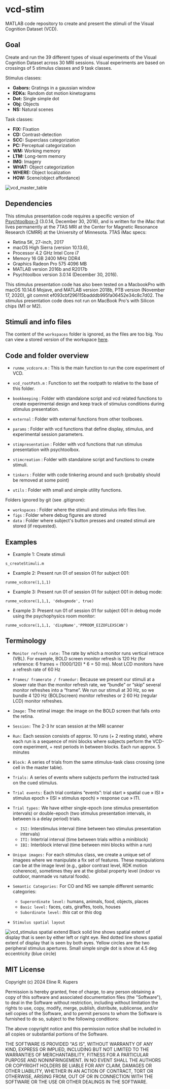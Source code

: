 # vcd-stim

MATLAB code repository to create and present the stimuli of the Visual Cognition Dataset (VCD).


## Goal

Create and run the 39 different types of visual experiments of the Visual Cognition Dataset across 30 MRI sessions. Visual experiments are based on crossings of 5 stimulus classes and 9 task classes.

Stimulus classes:
* **Gabors:** Gratings in a gaussian window
* **RDKs:** Random dot motion kinetograms 
* **Dot:** Single simple dot
* **Obj:** Objects
* **NS:** Natural scenes

Task classes:
* **FIX:** Fixation
* **CD:** Contrast-detection
* **SCC:** Superclass categorization
* **PC:** Perceptual categorization
* **WM:** Working memory
* **LTM:** Long-term memory
* **IMG**: Imagery
* **WHAT:** Object categorization
* **WHERE:** Object localization
* **HOW:** Scene/object affordance)

![vcd_master_table](https://github.com/user-attachments/assets/87e1f9ff-ce71-4c62-9548-f9325a09a5c2)


## Dependencies
This stimulus presentation code requires a specific version of [Psychtoolbox-3](https://github.com/Psychtoolbox-3/Psychtoolbox-3) (3.0.14, December 30, 2016), and is written for the iMac that lives permanently at the 7TAS MRI at the Center for Magnetic Resonance Research (CMRR) at the University of Minnesota. 
7TAS iMac specs:
* Retina 5K, 27-inch, 2017
* macOS High Sierra (version 10.13.6), 
* Processor 4.2 GHz Intel Core i7
* Memory 16 GB 2400 MHz DDR4
* Graphics Radeon Pro 575 4096 MB
* MATLAB version 2016b and R2017b
* Psychtoolbox version 3.0.14 (December 30, 2016).

This stimulus presentation code has also been tested on a MacbookPro with macOS 10.14.6 Mojave, and MATLAB version 2018b, PTB version (November 17, 2020), git commit ef093cbf296115badddb995fa06452e34c8c7d02. The stimulus presentation code does not run on MacBook Pro's with Silicon chips (M1 or M2).

## Stimuli and info files

The content of the `workspaces` folder is ignored, as the files are too big. You can view a stored version of the workspace [here](https://drive.google.com/drive/folders/1Boahkioyk5sLrlVFPKiTmLR2RoDlDeaS?usp=sharing).

## Code and folder overview

* `runme_vcdcore.m`	 :	This is the main function to run the core experiment of VCD.
* `vcd_rootPath.m` 	 : 	Function to set the rootpath to relative to the base of this folder.

* `bookkeeping`		 :	Folder with standalone script and vcd related functions to create experimental design and keep track of stimulus conditions during stimulus presentation.
* `external`		 :	Folder with external functions from other toolboxes.
* `params` 			 :	Folder with vcd functions that define display, stimulus, and experimental session parameters.
* `stimpresentation` :	Folder with vcd functions that run stimulus presentation with psychtoolbox.
* `stimcreation`	 : 	Folder with standalone script and functions to create stimuli.
* `tinkers`			 : 	Folder with code tinkering around and such (probably should be removed at some point)
* `utils` 			 : 	Folder with small and simple utility functions.


Folders ignored by git (see .gitignore):
* `workspaces`		:	Folder where the stimuli and stimulus info files live.
* `figs`		: 	Folder where debug figures are stored
* `data` 		: 	Folder where subject's button presses and created stimuli are stored (if requested).


## Examples

* Example 1: Create stimuli
  
`s_createStimuli.m`

* Example 2: Present run 01 of session 01 for subject 001:
  
`runme_vcdcore(1,1,1)`

* Example 3: Present run 01 of session 01 for subject 001 in debug mode:
  
`runme_vcdcore(1,1,1, 'debugmode', true)`

* Example 3: Present run 01 of session 01 for subject 001 in debug mode using the psychophysics room monitor:
  
`runme_vcdcore(1,1,1, 'dispName','PPROOM_EIZOFLEXSCAN')`

## Terminology

* `Monitor refresh rate:` The rate by which a monitor runs vertical retrace (VBL). For example, BOLD screen monitor refresh is 120 Hz (for reference: 6 frames = (1000/120) * 6 = 50 ms). Most LCD monitors have a refresh rate of 60 Hz
* `Frames/ framerate / framedur:` Because we present our stimuli at a slower rate than the monitor refresh rate, we “bundle” or “skip” several monitor refreshes into a “frame”. We run our stimuli at 30 Hz, so we bundle 4 120 Hz (BOLDscreen) monitor refreshes or 2 60 Hz (regular LCD) monitor refreshes.
* `Image:`  The retinal image: the image on the BOLD screen that falls onto the retina.
* `Session:` The 2-3 hr scan session at the MRI scanner
* `Run:` Each session consists of approx. 10 runs (+ 2 resting state), where each run is a sequence of mini blocks where subjects perform the VCD-core experiment, + rest periods in between blocks.  Each run approx. 5 minutes
* `Block:` A series of trials from the same stimulus-task class crossing (one cell in the master table).
* `Trials:` A series of events where subjects perform the instructed task on the cued stimulus. 
* `Trial events:` Each trial contains “events”: trial start » spatial cue » ISI » stimulus epoch » (ISI » stimulus epoch) »  response cue » ITI.
* `Trial types:` We have either single-epoch (one stimulus presentation intervals) or double-epoch (two stimulus presentation intervals, in between is a delay period) trials.
	* `ISI:` Interstimulus interval (time between two stimulus presentation intervals)
	* `ITI:` Intertrial interval (time between trials within a miniblock)
	* `IBI:` Interblock interval (time between mini blocks within a run)

* `Unique images:` For each stimulus class, we create a unique set of imagees where we manipulate a fix set of features. These manipulations can be at the image level (e.g., gabor contrast level, RDK motion coherence), sometimes they are at the global property level (indoor vs outdoor, manmade vs natural foods). 

* `Semantic Categories:` For CO and NS we sample different semantic categories:
	* `Superordinate level:` humans, animals, food, objects, places
	* `Basic level:` faces, cats, giraffes, tools, houses
	* `Subordinate level:`  *this* cat or *this* dog

* `Stimulus spatial layout`
  
![vcd_stimulus spatial extend](https://github.com/user-attachments/assets/70146c2c-b355-48f7-afc7-9ec5aefd0851)
Black solid line shows spatial extent of display that is seen by either left or right eye. 
Red dotted line shows spatial extent of display that is seen by both eyes.
Yellow circles are the two peripheral stimulus apertures. Small simple single dot is show at 4.5 deg eccentricity (blue circle)


## MIT License

Copyright (c) 2024 Eline R. Kupers

Permission is hereby granted, free of charge, to any person obtaining a copy
of this software and associated documentation files (the "Software"), to deal in the Software without restriction, including without limitation the rights to use, copy, modify, merge, publish, distribute, sublicense, and/or sell copies of the Software, and to permit persons to whom the Software is furnished to do so, subject to the following conditions:

The above copyright notice and this permission notice shall be included in all copies or substantial portions of the Software.

THE SOFTWARE IS PROVIDED "AS IS", WITHOUT WARRANTY OF ANY KIND, EXPRESS OR IMPLIED, INCLUDING BUT NOT LIMITED TO THE WARRANTIES OF MERCHANTABILITY, FITNESS FOR A PARTICULAR PURPOSE AND NONINFRINGEMENT. IN NO EVENT SHALL THE AUTHORS OR COPYRIGHT HOLDERS BE LIABLE FOR ANY CLAIM, DAMAGES OR OTHER LIABILITY, WHETHER IN AN ACTION OF CONTRACT, TORT OR OTHERWISE, ARISING FROM, OUT OF OR IN CONNECTION WITH THE SOFTWARE OR THE USE OR OTHER DEALINGS IN THE SOFTWARE.
